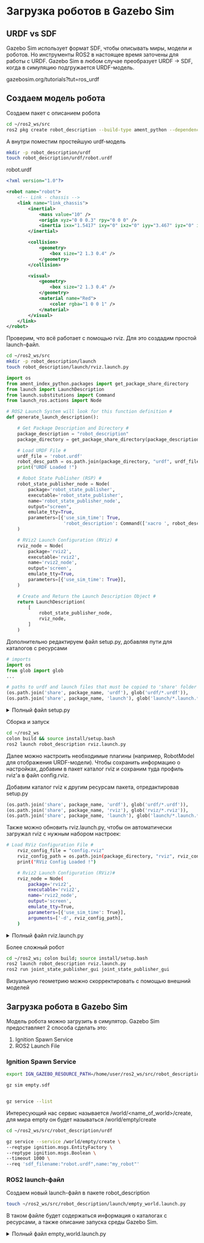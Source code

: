 # Загрузка роботов в Gazebo Sim
## URDF vs SDF

Gazebo Sim использует формат SDF, чтобы описывать миры, модели и роботов.  Но инструменты ROS2 в настоящее время заточены для работы с URDF. Gazebo Sim в любом случае преобразует URDF -> SDF, когда в симуляцию подгружается URDF-модель.

gazebosim.org/tutorials?tut=ros_urdf

## Создаем модель робота

Создаем пакет с описанием робота

```bash
cd ~/ros2_ws/src
ros2 pkg create robot_description --build-type ament_python --dependencies rclpy urdf xacro
```

А внутри поместим простейшую urdf-модель
```bash
mkdir -p robot_description/urdf
touch robot_description/urdf/robot.urdf
```

robot.urdf
```xml
<?xml version="1.0"?>

<robot name="robot">
    <!-- Link - chassis -->
    <link name="link_chassis">
        <inertial>
            <mass value="10" />
            <origin xyz="0 0 0.3" rpy="0 0 0" />
            <inertia ixx="1.5417" ixy="0" ixz="0" iyy="3.467" iyz="0" izz="4.742" />
        </inertial>

        <collision>
            <geometry>
                <box size="2 1.3 0.4" />
            </geometry>
        </collision>

        <visual>
            <geometry>
                <box size="2 1.3 0.4" />
            </geometry>
            <material name="Red">
                <color rgba="1 0 0 1" />
            </material>
        </visual>
    </link>
</robot>
```

Проверим, что всё работает с помощью rviz. Для это создадим простой launch-файл.
```bash
cd ~/ros2_ws/src
mkdir -p robot_description/launch
touch robot_description/launch/rviz.launch.py
```

```python
import os
from ament_index_python.packages import get_package_share_directory
from launch import LaunchDescription
from launch.substitutions import Command
from launch_ros.actions import Node

# ROS2 Launch System will look for this function definition #
def generate_launch_description():

    # Get Package Description and Directory #
    package_description = "robot_description"
    package_directory = get_package_share_directory(package_description)

    # Load URDF File #
    urdf_file = 'robot.urdf'
    robot_desc_path = os.path.join(package_directory, "urdf", urdf_file)
    print("URDF Loaded !")

    # Robot State Publisher (RSP) #
    robot_state_publisher_node = Node(
        package='robot_state_publisher',
        executable='robot_state_publisher',
        name='robot_state_publisher_node',
        output="screen",
        emulate_tty=True,
        parameters=[{'use_sim_time': True, 
                     'robot_description': Command(['xacro ', robot_desc_path])}]
    )

    # RViz2 Launch Configuration (RViz) #
    rviz_node = Node(
        package='rviz2',
        executable='rviz2',
        name='rviz2_node',
        output='screen',
        emulate_tty=True,
        parameters=[{'use_sim_time': True}],
    )

    # Create and Return the Launch Description Object #
    return LaunchDescription(
        [
            robot_state_publisher_node,
            rviz_node,
        ]
    )

```

Дополнительно редактируем файл setup.py, добавляя пути для каталогов с ресурсами

```python
# imports
import os
from glob import glob
...

# paths to urdf and launch files that must be copied to 'share' folder
(os.path.join('share', package_name, 'urdf'), glob('urdf/*.urdf')),
(os.path.join('share', package_name, 'launch'), glob('launch/*.launch.*')),

```

<details><summary>Полный файл setup.py</summary>

```python
import os
from glob import glob
from setuptools import setup

package_name = 'robot_description'

setup(
    name=package_name,
    version='0.0.0',
    packages=[package_name],
    data_files=[
        ('share/ament_index/resource_index/packages',
            ['resource/' + package_name]),
        ('share/' + package_name, ['package.xml']),
        (os.path.join('share', package_name, 'urdf'), glob('urdf/*.urdf')),
        (os.path.join('share', package_name, 'launch'), glob('launch/*.launch.*')),
    ],
    install_requires=['setuptools'],
    zip_safe=True,
    maintainer='user',
    maintainer_email='user@todo.todo',
    description='TODO: Package description',
    license='TODO: License declaration',
    tests_require=['pytest'],
    entry_points={
        'console_scripts': [
        ],
    },
)

```
</details>

Сборка и запуск

```bash
cd ~/ros2_ws
colon build && source install/setup.bash
ros2 launch robot_description rviz.launch.py
```

Далее можно настроить необходимые плагины (например, RobotModel для отображения URDF-модели). Чтобы сохранить информацию о настройках, добавим в пакет каталог rviz и сохраним туда профиль rviz'a в файл config.rviz.

Добавим каталог rviz к другим ресурсам пакета, отредактировав setup.py
```python
(os.path.join('share', package_name, 'urdf'), glob('urdf/*.urdf')),
(os.path.join('share', package_name, 'rviz'), glob('rviz/*.rviz')),
(os.path.join('share', package_name, 'launch'), glob('launch/*.launch.*')),
```

Также можно обновить rviz.launch.py, чтобы он автоматически загружал rviz с нужным набором настроек:
```bash
# Load RViz Configuration File #
    rviz_config_file = "config.rviz"
    rviz_config_path = os.path.join(package_directory, "rviz", rviz_config_file)
    print("RViz Config Loaded !")

    # Rviz2 Launch Configuration (RViz)#
    rviz_node = Node(
        package='rviz2',
        executable='rviz2',
        name='rviz2_node',
        output='screen',
        emulate_tty=True,
        parameters=[{'use_sim_time': True}],
        arguments=['-d', rviz_config_path],
    )
```

<details><summary>Полный файл rviz.launch.py</summary>

```python
import os
from ament_index_python.packages import get_package_share_directory
from launch import LaunchDescription
from launch.substitutions import Command
from launch_ros.actions import Node

# ROS2 Launch System will look for this function definition #
def generate_launch_description():

    # Get Package Description and Directory #
    package_description = "robot_description"
    package_directory = get_package_share_directory(package_description)

    # Load URDF File #
    urdf_file = 'robot.urdf'
    robot_desc_path = os.path.join(package_directory, "urdf", urdf_file)
    print("URDF Loaded !")

    # Robot State Publisher (RSP) #
    robot_state_publisher_node = Node(
        package='robot_state_publisher',
        executable='robot_state_publisher',
        name='robot_state_publisher_node',
        output="screen",
        emulate_tty=True,
        parameters=[{'use_sim_time': True, 
                     'robot_description': Command(['xacro ', robot_desc_path])}]
    )

    # Load RViz Configuration File #
    rviz_config_file = "config.rviz"
    rviz_config_path = os.path.join(package_directory, "rviz", rviz_config_file)
    print("RViz Config Loaded !")

    # Rviz2 Launch Configuration (RViz)#
    rviz_node = Node(
        package='rviz2',
        executable='rviz2',
        name='rviz2_node',
        output='screen',
        emulate_tty=True,
        parameters=[{'use_sim_time': True}],
        arguments=['-d', rviz_config_path],
    )

    # Create and Return the Launch Description Object #
    return LaunchDescription(
        [
            robot_state_publisher_node,
            rviz_node,
        ]
    )
```
</details>

Более сложный робот 

```bash
cd ~/ros2_ws; colon build; source install/setup.bash
ros2 launch robot_description rviz.launch.py
ros2 run joint_state_publisher_gui joint_state_publisher_gui
```

Визуальную геометрию можно скорректировать с помощью внешний моделей



## Загрузка робота в Gazebo Sim

Модель робота можно загрузить в симулятор. Gazebo Sim предоставляет 2 способа сделать это:

1. Ignition Spawn Service
2. ROS2 Launch File

### Ignition Spawn Service

```bash
export IGN_GAZEBO_RESOURCE_PATH=/home/user/ros2_ws/src/robot_description/urdf:/home/user/ros2_ws/src/robot_description/meshes

gz sim empty.sdf


gz service --list

```

Интересующий нас сервис называется  /world/<name_of_world>/create, для мира empty он будет называться /world/empty/create

```bash
cd ~/ros2_ws/src/robot_description/urdf
```

```bash
gz service --service /world/empty/create \
--reqtype ignition.msgs.EntityFactory \
--reptype ignition.msgs.Boolean \
--timeout 1000 \
--req 'sdf_filename:"robot.urdf",name:"my_robot"'
```

### ROS2 launch-файл

Создаем новый launch-файл в пакете robot_description

```bash
touch ~/ros2_ws/src/robot_description/launch/empty_world.launch.py
```

В таком файле будет содержаться информация о каталогах с ресурсами, а также описание запуска среды Gazebo Sim.

<details><summary>Полный файл empty_world.launch.py</summary>

```python
import os
from ament_index_python.packages import (get_package_prefix, get_package_share_directory)
from launch import LaunchDescription
from launch.actions import (DeclareLaunchArgument, IncludeLaunchDescription)
from launch.substitutions import (PathJoinSubstitution, LaunchConfiguration)
from launch.launch_description_sources import PythonLaunchDescriptionSource
from launch_ros.actions import SetParameter

# ROS2 Launch System will look for this function definition #
def generate_launch_description():

    # Get Package Description and Directory #
    package_description = "robot_description"
    package_directory = get_package_share_directory(package_description)

    # Set the Path to Robot Mesh Models for Loading in Gazebo Sim #
    # NOTE: Do this BEFORE launching Gazebo Sim #
    install_dir_path = (get_package_prefix(package_description) + "/share")
    robot_meshes_path = os.path.join(package_directory, "meshes")
    gazebo_resource_paths = [install_dir_path, robot_meshes_path]
    if "IGN_GAZEBO_RESOURCE_PATH" in os.environ:
        for resource_path in gazebo_resource_paths:
            if resource_path not in os.environ["IGN_GAZEBO_RESOURCE_PATH"]:
                os.environ["IGN_GAZEBO_RESOURCE_PATH"] += (':' + resource_path)
    else:
        os.environ["IGN_GAZEBO_RESOURCE_PATH"] = (':'.join(gazebo_resource_paths))

    # Load Empty World SDF from Gazebo Sim Package #
    world_file = "empty.sdf"
    world_config = LaunchConfiguration("world")
    declare_world_arg = DeclareLaunchArgument("world",
                                              default_value=["-r ", world_file],
                                              description="SDF World File")
    
    # Declare GazeboSim Launch #
    gzsim_pkg = get_package_share_directory("ros_gz_sim")
    gz_sim = IncludeLaunchDescription(
        PythonLaunchDescriptionSource(
            PathJoinSubstitution([gzsim_pkg, "launch", "gz_sim.launch.py"])),
            launch_arguments={"gz_args": world_config}.items(),
    )

    # Create and Return the Launch Description Object #
    return LaunchDescription(
        [
            declare_world_arg,
            # Sets use_sim_time for all nodes started below (doesn't work for nodes started from ignition gazebo) #
            SetParameter(name="use_sim_time", value=True),
            gz_sim,
        ]
    )

```

</detail>

Роботов будем подгружать отдельными файлами

<details><summary>Полный файл spawn.launch.py</summary>

```python
import os
from ament_index_python.packages import get_package_share_directory
from launch import LaunchDescription
from launch.actions import DeclareLaunchArgument
from launch.substitutions import (Command, LaunchConfiguration)
from launch_ros.actions import (Node, SetParameter)

# ROS2 Launch System will look for this function definition #
def generate_launch_description():

    # Get Package Description and Directory #
    package_description = "robot_description"
    package_directory = get_package_share_directory(package_description)

    # Load URDF File #
    urdf_file = 'robot.urdf'
    robot_desc_path = os.path.join(package_directory, "urdf", urdf_file)
    print("URDF Loaded !")

    # Robot State Publisher (RSP) #
    robot_state_publisher_node = Node(
        package='robot_state_publisher',
        executable='robot_state_publisher',
        name='robot_state_publisher_node',
        output="screen",
        emulate_tty=True,
        parameters=[{'use_sim_time': True, 
                     'robot_description': Command(['xacro ', robot_desc_path])}]
    )

    # Spawn the Robot #
    declare_spawn_x = DeclareLaunchArgument("x", default_value="0.0",
                                            description="Model Spawn X Axis Value")
    declare_spawn_y = DeclareLaunchArgument("y", default_value="0.0",
                                            description="Model Spawn Y Axis Value")
    declare_spawn_z = DeclareLaunchArgument("z", default_value="0.5",
                                            description="Model Spawn Z Axis Value")
    gz_spawn_entity = Node(
        package="ros_gz_sim",
        executable="create",
        name="my_robot_spawn",
        arguments=[
            "-name", "my_robot",
            "-allow_renaming", "true",
            "-topic", "robot_description",
            "-x", LaunchConfiguration("x"),
            "-y", LaunchConfiguration("y"),
            "-z", LaunchConfiguration("z"),
        ],
        output="screen",
    )

    # Create and Return the Launch Description Object #
    return LaunchDescription(
        [
            # Sets use_sim_time for all nodes started below (doesn't work for nodes started from ignition gazebo) #
            SetParameter(name="use_sim_time", value=True),
            robot_state_publisher_node,
            declare_spawn_x,
            declare_spawn_y,
            declare_spawn_z,
            gz_spawn_entity,
        ]
    )

```


</details>
